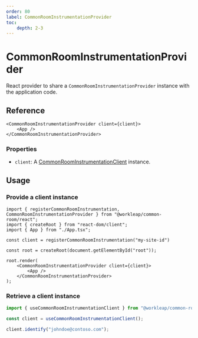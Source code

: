 ```yaml
---
order: 80
label: CommonRoomInstrumentationProvider
toc:
    depth: 2-3
---
```


# CommonRoomInstrumentationProvider

React provider to share a `CommonRoomInstrumentationProvider` instance with the application code.

## Reference

```tsx
<CommonRoomInstrumentationProvider client={client}>
    <App />
</CommonRoomInstrumentationProvider>
```

### Properties

- `client`: A [CommonRoomInstrumentationClient](./CommonRoomInstrumentationClient.md) instance.

## Usage

### Provide a client instance

```tsx !#10,12
import { registerCommonRoomInstrumentation, CommonRoomInstrumentationProvider } from "@workleap/common-room/react";
import { createRoot } from "react-dom/client";
import { App } from "./App.tsx";

const client = registerCommonRoomInstrumentation("my-site-id")

const root = createRoot(document.getElementById("root"));

root.render(
    <CommonRoomInstrumentationProvider client={client}>
        <App />
    </CommonRoomInstrumentationProvider>
);
```

### Retrieve a client instance

```ts !#3
import { useCommonRoomInstrumentationClient } from "@workleap/common-room/react";

const client = useCommonRoomInstrumentationClient();

client.identify("johndoe@contoso.com");
```
